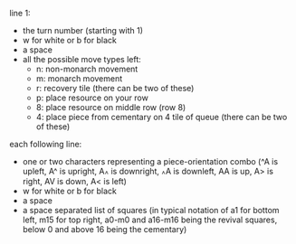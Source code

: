 line 1:
- the turn number (starting with 1)
- w for white or b for black
- a space
- all the possible move types left:
  - n: non-monarch movement
  - m: monarch movement
  - r: recovery tile (there can be two of these)
  - p: place resource on your row
  - 8: place resource on middle row (row 8)
  - 4: place piece from cementary on 4 tile of queue (there can be two of these)

each following line:
- one or two characters representing a piece-orientation combo (^A is upleft, A^ is upright, A꘍ is downright, ꘍A is downleft, AA is up, A> is right, AV is down, A< is left)
- w for white or b for black
- a space
- a space separated list of squares (in typical notation of a1 for bottom left, m15 for top right, a0-m0 and a16-m16 being the revival squares, below 0 and above 16 being the cementary)